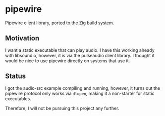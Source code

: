 # pipewire

Pipewire client library, ported to the Zig build system.

## Motivation

I want a static executable that can play audio. I have this working already
with libsoundio, however, it is via the pulseaudio client library. I thought it
would be nice to use pipewire directly on systems that use it.

## Status

I got the audio-src example compiling and running, however, it turns out the
pipewire protocol only works via `dlopen`, making it a non-starter for static
executables.

Therefore, I will not be pursuing this project any further.
